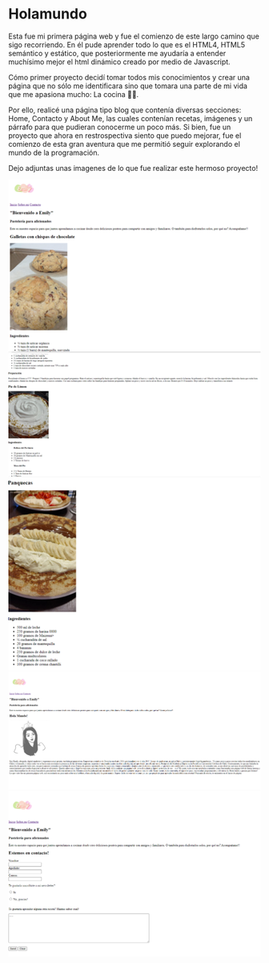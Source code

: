 # Holamundo

Esta fue mi primera página web y fue el comienzo de este largo camino que sigo recorriendo. En él pude aprender todo lo que es el HTML4, HTML5 semántico y estático, que posteriormente me ayudaría a entender muchísimo mejor el html dinámico creado por medio de Javascript. 

Cómo primer proyecto decidí tomar todos mis conocimientos y crear una página que no sólo me identificara sino que tomara una parte de mi vida que me apasiona mucho: La cocina 🧑‍🍳.

 Por ello, realicé una página tipo blog que contenía diversas secciones: Home, Contacto y About Me, las cuales contenían recetas, imágenes y un párrafo para que pudieran conocerme un poco más. Si bien, fue un proyecto que ahora en restrospectiva siento que puedo mejorar, fue el comienzo de esta gran aventura que me permitió seguir explorando el mundo de la programación.

Dejo adjuntas unas imagenes de lo que fue realizar este hermoso proyecto!

<img src="/readme/home1.png" alt="Home1"/>
<img src="/readme/home2.png" alt="Home2"/>
<img src="/readme/home3.png" alt="Home3"/>
<img src="/readme/aboutme.png" alt="About-me"/>
<img src="/readme/contacto.png" alt="Contacto"/>
